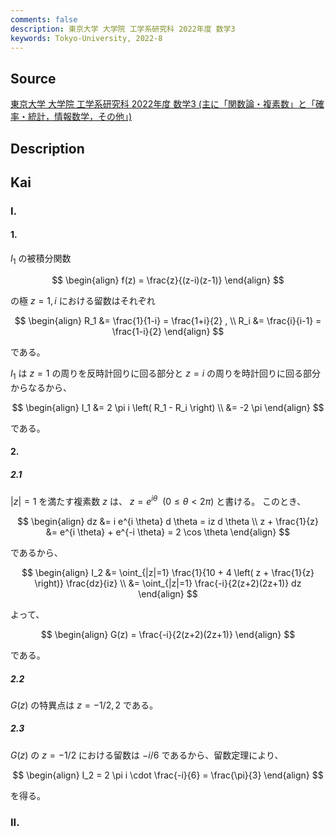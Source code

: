 ```yaml
---
comments: false
description: 東京大学 大学院 工学系研究科 2022年度 数学3
keywords: Tokyo-University, 2022-8
---
```


## Source
[東京大学 大学院 工学系研究科 2022年度 数学3 (主に「関数論・複素数」と「確率・統計，情報数学，その他」)](https://www.t.u-tokyo.ac.jp/soe/admission/general-past)

## Description

## Kai
### I.
#### 1.
$I_1$ の被積分関数

$$
\begin{align}
f(z) = \frac{z}{(z-i)(z-1)}
\end{align}
$$

の極 $z=1,i$ における留数はそれぞれ

$$
\begin{align}
R_1 &= \frac{1}{1-i} = \frac{1+i}{2}
, \\
R_i &= \frac{i}{i-1} = \frac{1-i}{2}
\end{align}
$$

である。

$I_1$ は $z=1$ の周りを反時計回りに回る部分と $z=i$ の周りを時計回りに回る部分からなるから、

$$
\begin{align}
I_1
&= 2 \pi i \left( R_1 - R_i \right)
\\
&= -2 \pi
\end{align}
$$

である。

#### 2.
##### 2.1
$|z|=1$ を満たす複素数 $z$ は、 $z=e^{i \theta} \ \ (0 \leq \theta \lt 2 \pi)$ と書ける。
このとき、

$$
\begin{align}
dz &= i e^{i \theta} d \theta = iz d \theta
\\
z + \frac{1}{z} &= e^{i \theta} + e^{-i \theta} = 2 \cos \theta
\end{align}
$$

であるから、

$$
\begin{align}
I_2
&= \oint_{|z|=1} \frac{1}{10 + 4 \left( z + \frac{1}{z} \right)} \frac{dz}{iz}
\\
&= \oint_{|z|=1} \frac{-i}{2(z+2)(2z+1)} dz
\end{align}
$$

よって、

$$
\begin{align}
G(z) = \frac{-i}{2(z+2)(2z+1)}
\end{align}
$$

である。

##### 2.2
$G(z)$ の特異点は $z=-1/2, 2$ である。

##### 2.3
$G(z)$ の $z=-1/2$ における留数は $-i/6$ であるから、留数定理により、

$$
\begin{align}
I_2 = 2 \pi i \cdot \frac{-i}{6} = \frac{\pi}{3}
\end{align}
$$

を得る。

### II.